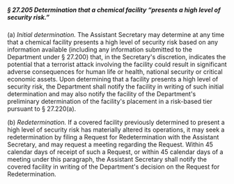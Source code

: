 ##### § 27.205 Determination that a chemical facility “presents a high level of security risk.” #####

(a) *Initial determination.* The Assistant Secretary may determine at any time that a chemical facility presents a high level of security risk based on any information available (including any information submitted to the Department under § 27.200) that, in the Secretary's discretion, indicates the potential that a terrorist attack involving the facility could result in significant adverse consequences for human life or health, national security or critical economic assets. Upon determining that a facility presents a high level of security risk, the Department shall notify the facility in writing of such initial determination and may also notify the facility of the Department's preliminary determination of the facility's placement in a risk-based tier pursuant to § 27.220(a).

(b) *Redetermination.* If a covered facility previously determined to present a high level of security risk has materially altered its operations, it may seek a redetermination by filing a Request for Redetermination with the Assistant Secretary, and may request a meeting regarding the Request. Within 45 calendar days of receipt of such a Request, or within 45 calendar days of a meeting under this paragraph, the Assistant Secretary shall notify the covered facility in writing of the Department's decision on the Request for Redetermination.